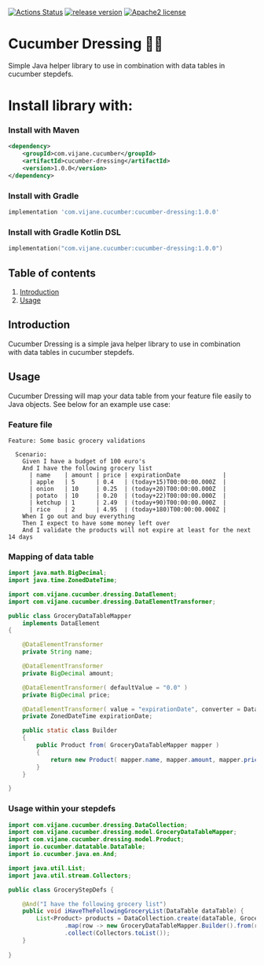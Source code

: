 [![Actions Status](https://github.com/Jeaninev/cucumber-dressing/workflows/Build/badge.svg)](https://github.com/Jeaninev/cucumber-dressing/actions)
[![release version](https://github.com/Jeaninev/cucumber-dressing/actions/workflows/release.yaml/badge.svg)](https://github.com/Jeaninev/cucumber-dressing/actions/workflows/release.yaml)
[![Apache2 license](https://img.shields.io/badge/license-Aache2.0-blue.svg)](https://github.com/Jeaninev/cucumber-dressing/blob/main/LICENSE)

# Cucumber Dressing 🥒✨

Simple Java helper library to use in combination with data tables in cucumber stepdefs.

# Install library with:
### Install with Maven
```xml
<dependency>
    <groupId>com.vijane.cucumber</groupId>
    <artifactId>cucumber-dressing</artifactId>
    <version>1.0.0</version>
</dependency>
```
### Install with Gradle
```groovy
implementation 'com.vijane.cucumber:cucumber-dressing:1.0.0'
```
### Install with Gradle Kotlin DSL
```kotlin
implementation("com.vijane.cucumber:cucumber-dressing:1.0.0")
```

## Table of contents
1. [Introduction](#introduction)
2. [Usage](#usage)

## Introduction

Cucumber Dressing is a simple java helper library to use in combination with data tables in cucumber stepdefs.

## Usage
Cucumber Dressing will map your data table from your feature file easily to Java objects. See below for an example use case:

### Feature file
```gherkin
Feature: Some basic grocery validations

  Scenario:
    Given I have a budget of 100 euro's
    And I have the following grocery list
      | name    | amount | price | expirationDate            |
      | apple   | 5      | 0.4   | (today+15)T00:00:00.000Z  |
      | onion   | 10     | 0.25  | (today+20)T00:00:00.000Z  |
      | potato  | 10     | 0.20  | (today+22)T00:00:00.000Z  |
      | ketchup | 1      | 2.49  | (today+90)T00:00:00.000Z  |
      | rice    | 2      | 4.95  | (today+180)T00:00:00.000Z |
    When I go out and buy everything
    Then I expect to have some money left over
    And I validate the products will not expire at least for the next 14 days
```

### Mapping of data table
```java
import java.math.BigDecimal;
import java.time.ZonedDateTime;

import com.vijane.cucumber.dressing.DataElement;
import com.vijane.cucumber.dressing.DataElementTransformer;

public class GroceryDataTableMapper
    implements DataElement
{

    @DataElementTransformer
    private String name;

    @DataElementTransformer
    private BigDecimal amount;

    @DataElementTransformer( defaultValue = "0.0" )
    private BigDecimal price;

    @DataElementTransformer( value = "expirationDate", converter = DataElement.class, method = "getZonedDateTimeFromString(java.lang.String)", mandatory = false )
    private ZonedDateTime expirationDate;

    public static class Builder
    {
        public Product from( GroceryDataTableMapper mapper )
        {
            return new Product( mapper.name, mapper.amount, mapper.price, mapper.expirationDate );
        }
    }

}
```

### Usage within your stepdefs
```java
import com.vijane.cucumber.dressing.DataCollection;
import com.vijane.cucumber.dressing.model.GroceryDataTableMapper;
import com.vijane.cucumber.dressing.model.Product;
import io.cucumber.datatable.DataTable;
import io.cucumber.java.en.And;

import java.util.List;
import java.util.stream.Collectors;

public class GroceryStepDefs {

    @And("I have the following grocery list")
    public void iHaveTheFollowingGroceryList(DataTable dataTable) {
        List<Product> products = DataCollection.create(dataTable, GroceryDataTableMapper.class).stream()
                .map(row -> new GroceryDataTableMapper.Builder().from(row))
                .collect(Collectors.toList());
    }
    
}
```
